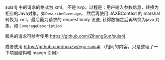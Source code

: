 


suis4j 中的请求的格式为 xml， 不是 kvp。过程是：用户输入参数信息，转换为相应的Java对象，如`DescribeCoverage`，
然后再使用 JAXBContext 的 marshal 转换为 xml，最后最为请求的 request body 发送, 获得数据之后再转换为java 对象，如 `CoverageDescription`

服务的请求可参考使用 https://github.com/ZihengSun/suis4j 

或者使用 https://github.com/houzw/egc-suis4j 
（相同的内容，只是整理了一下项目结构和 maven 引用）